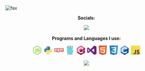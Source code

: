 <img src="https://komarev.com/ghpvc/?username=londonview&color=grey" alt="fax" width="" height="">

<p align="center"><b>Socials:</b></p>

<p align="center">
<img src="https://discord.c99.nl/widget/theme-4/829423311657893958.png">


<p align="center"><b>Programs and Languages I use:</b></p>
<p align="center">
<img src="https://raw.githubusercontent.com/devicons/devicon/master/icons/nodejs/nodejs-original.svg" width="30">
<img src="https://github.com/devicons/devicon/raw/master/icons/python/python-original.svg" width="30">
<img src="https://raw.githubusercontent.com/devicons/devicon/2809b567852a4648062a2d3e7c1c531367458c0b/icons/npm/npm-original-wordmark.svg" width="30">
<img src="https://raw.githubusercontent.com/devicons/devicon/2809b567852a4648062a2d3e7c1c531367458c0b/icons/go/go-original.svg" width="30">
<img src="https://github.com/devicons/devicon/blob/master/icons/cplusplus/cplusplus-original.svg" width="30">
<img src="https://raw.githubusercontent.com/devicons/devicon/2809b567852a4648062a2d3e7c1c531367458c0b/icons/visualstudio/visualstudio-plain.svg" width="30">
<img src="https://raw.githubusercontent.com/devicons/devicon/2809b567852a4648062a2d3e7c1c531367458c0b/icons/html5/html5-original.svg" width="30">
<img src="https://raw.githubusercontent.com/devicons/devicon/2809b567852a4648062a2d3e7c1c531367458c0b/icons/css3/css3-original.svg" width="30">
<img src="https://raw.githubusercontent.com/devicons/devicon/2809b567852a4648062a2d3e7c1c531367458c0b/icons/c/c-original.svg" width="30">
<img src="https://raw.githubusercontent.com/devicons/devicon/2809b567852a4648062a2d3e7c1c531367458c0b/icons/javascript/javascript-original.svg" width="30">
   
<p align="center">
<img src="https://64.media.tumblr.com/deb0617b69d549c5479d95bbff0a5c69/4c9e02dcf3d53319-b8/s500x750/f6a56b18f8e9e50f79b18c0bb43a2240d1b1320d.gifv", width="300"/> 
</p>
